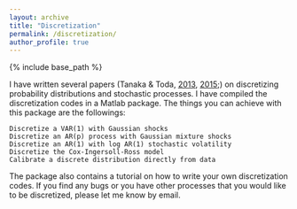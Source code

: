 ```yaml
---
layout: archive
title: "Discretization"
permalink: /discretization/
author_profile: true
---
```


{% include base_path %}

I have written several papers (Tanaka & Toda, [2013](http://doi.org/10.1016/j.econlet.2012.12.020), [2015](http://doi.org/10.1137/140971269);) on discretizing probability distributions and stochastic processes.
I have compiled the discretization codes in a Matlab package.
The things you can achieve with this package are the followings:

    Discretize a VAR(1) with Gaussian shocks
    Discretize an AR(p) process with Gaussian mixture shocks
    Discretize an AR(1) with log AR(1) stochastic volatility
    Discretize the Cox-Ingersoll-Ross model
    Calibrate a discrete distribution directly from data

The package also contains a tutorial on how to write your own discretization codes.
If you find any bugs or you have other processes that you would like to be discretized, please let me know by email. 
